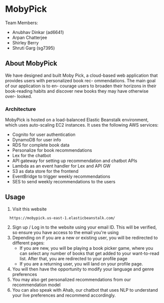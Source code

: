 # MobyPick

Team Members:

- Anubhav Dinkar (ad6641)
- Arpan Chatterjee
- Shirley Berry
- Shruti Garg (sg7395)


## About MobyPick

We have designed and built Moby Pick, a cloud-based web
application that provides users with personalized book rec-
ommendations. The main goal of our application is to en-
courage users to broaden their horizons in their book-reading
habits and discover new books they may have otherwise over-
looked.

### Architecture

MobyPick is hosted on a load-balanced Elastic Beanstalk environment, which uses auto-scaling EC2 instances. It uses the following AWS services:
- Cognito for user authentication
- DynamoDB for user info
- RDS for complete book data
- Personalize for book recommendations
- Lex for the chatbot
- API gateway for setting up recommendation and chatbot APIs
- Lambda as an event handler for Lex and API GW
- S3 as data store for the frontend
- EventBridge to trigger weekly recommendations
- SES to send weekly recommendations to the users


## Usage

1. Visit this website

```
  https://mobypick.us-east-1.elasticbeanstalk.com/
```

2. Sign up / Log in to the website using your email ID. This will be verified, so ensure you have access to the email you're using
3. Depending on if you are a new or existing user, you will be redirected to different pages:
   - If you are new, you will be playing a book picker game, where you can select any number of books that get added to your want-to-read list. After that, you are redirected to your profile page
   - If you are a returning user, you will land on your profile page.
4. You will then have the opportunity to modify your language and genre preferences
5. You may also get personalized recommendations from our recommendation model
6. You can also speak with Ahab, our chatbot that uses NLP to understand your live preferences and recommend accordingly.


   
 



